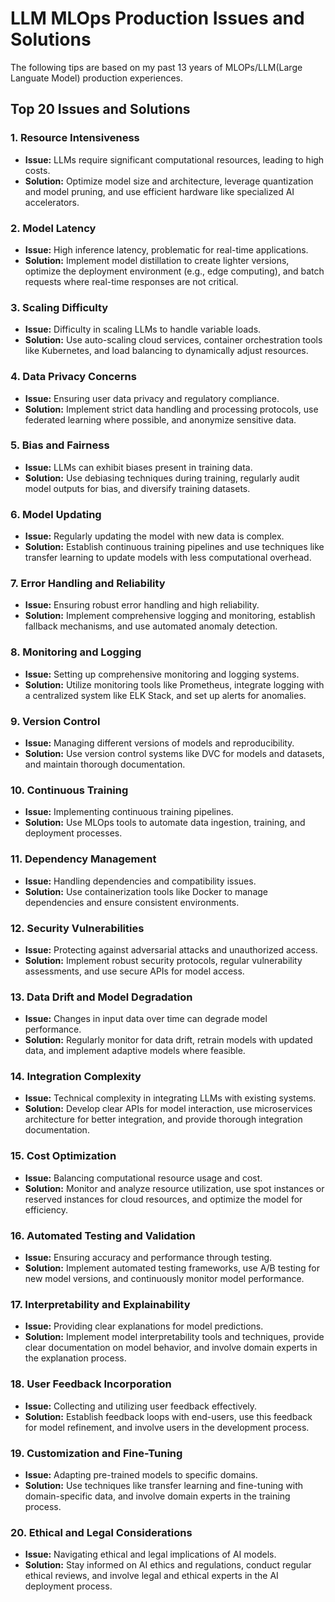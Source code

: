 # LLM MLOps Production Issues and Solutions

The following tips are based on my past 13 years of MLOPs/LLM(Large Languate Model) production experiences.

## Top 20 Issues and Solutions

### 1. Resource Intensiveness
- **Issue:** LLMs require significant computational resources, leading to high costs.
- **Solution:** Optimize model size and architecture, leverage quantization and model pruning, and use efficient hardware like specialized AI accelerators.

### 2. Model Latency
- **Issue:** High inference latency, problematic for real-time applications.
- **Solution:** Implement model distillation to create lighter versions, optimize the deployment environment (e.g., edge computing), and batch requests where real-time responses are not critical.

### 3. Scaling Difficulty
- **Issue:** Difficulty in scaling LLMs to handle variable loads.
- **Solution:** Use auto-scaling cloud services, container orchestration tools like Kubernetes, and load balancing to dynamically adjust resources.

### 4. Data Privacy Concerns
- **Issue:** Ensuring user data privacy and regulatory compliance.
- **Solution:** Implement strict data handling and processing protocols, use federated learning where possible, and anonymize sensitive data.

### 5. Bias and Fairness
- **Issue:** LLMs can exhibit biases present in training data.
- **Solution:** Use debiasing techniques during training, regularly audit model outputs for bias, and diversify training datasets.

### 6. Model Updating
- **Issue:** Regularly updating the model with new data is complex.
- **Solution:** Establish continuous training pipelines and use techniques like transfer learning to update models with less computational overhead.

### 7. Error Handling and Reliability
- **Issue:** Ensuring robust error handling and high reliability.
- **Solution:** Implement comprehensive logging and monitoring, establish fallback mechanisms, and use automated anomaly detection.

### 8. Monitoring and Logging
- **Issue:** Setting up comprehensive monitoring and logging systems.
- **Solution:** Utilize monitoring tools like Prometheus, integrate logging with a centralized system like ELK Stack, and set up alerts for anomalies.

### 9. Version Control
- **Issue:** Managing different versions of models and reproducibility.
- **Solution:** Use version control systems like DVC for models and datasets, and maintain thorough documentation.

### 10. Continuous Training
- **Issue:** Implementing continuous training pipelines.
- **Solution:** Use MLOps tools to automate data ingestion, training, and deployment processes.

### 11. Dependency Management
- **Issue:** Handling dependencies and compatibility issues.
- **Solution:** Use containerization tools like Docker to manage dependencies and ensure consistent environments.

### 12. Security Vulnerabilities
- **Issue:** Protecting against adversarial attacks and unauthorized access.
- **Solution:** Implement robust security protocols, regular vulnerability assessments, and use secure APIs for model access.

### 13. Data Drift and Model Degradation
- **Issue:** Changes in input data over time can degrade model performance.
- **Solution:** Regularly monitor for data drift, retrain models with updated data, and implement adaptive models where feasible.

### 14. Integration Complexity
- **Issue:** Technical complexity in integrating LLMs with existing systems.
- **Solution:** Develop clear APIs for model interaction, use microservices architecture for better integration, and provide thorough integration documentation.

### 15. Cost Optimization
- **Issue:** Balancing computational resource usage and cost.
- **Solution:** Monitor and analyze resource utilization, use spot instances or reserved instances for cloud resources, and optimize the model for efficiency.

### 16. Automated Testing and Validation
- **Issue:** Ensuring accuracy and performance through testing.
- **Solution:** Implement automated testing frameworks, use A/B testing for new model versions, and continuously monitor model performance.

### 17. Interpretability and Explainability
- **Issue:** Providing clear explanations for model predictions.
- **Solution:** Implement model interpretability tools and techniques, provide clear documentation on model behavior, and involve domain experts in the explanation process.

### 18. User Feedback Incorporation
- **Issue:** Collecting and utilizing user feedback effectively.
- **Solution:** Establish feedback loops with end-users, use this feedback for model refinement, and involve users in the development process.

### 19. Customization and Fine-Tuning
- **Issue:** Adapting pre-trained models to specific domains.
- **Solution:** Use techniques like transfer learning and fine-tuning with domain-specific data, and involve domain experts in the training process.

### 20. Ethical and Legal Considerations
- **Issue:** Navigating ethical and legal implications of AI models.
- **Solution:** Stay informed on AI ethics and regulations, conduct regular ethical reviews, and involve legal and ethical experts in the AI deployment process.

